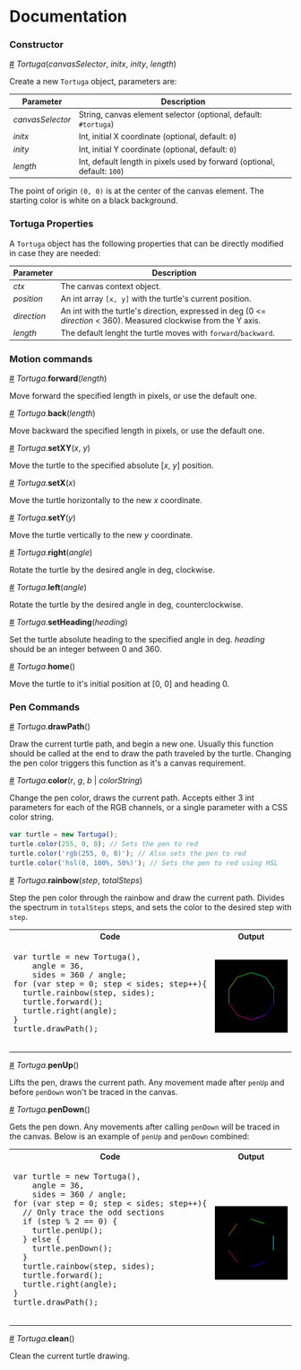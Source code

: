 # Documentation
### Constructor
<a name="tortuga" href="#tortuga">#</a> *Tortuga*(*canvasSelector*, *initx*, *inity*, *length*)

Create a new `Tortuga` object, parameters are:

 Parameter | Description
 ----------|------------
 *canvasSelector* | String, canvas element selector (optional, default: `#tortuga`)
 *initx*          | Int, initial X coordinate (optional, default: `0`)
 *inity*          | Int, initial Y coordinate (optional, default: `0`)
 *length*         | Int, default length in pixels used by forward (optional, default: `100`)

The point of origin `(0, 0)` is at the center of the canvas element. The
starting color is white on a black background.

### Tortuga Properties

A `Tortuga` object has the following properties that can be directly modified in
case they are needed:

Parameter | Description
----------|------------
*ctx*       | The canvas context object.
*position*  | An int array `[x, y]` with the turtle's current position.
*direction* | An int with the turtle's direction, expressed in deg (0 <= *direction* < 360). Measured clockwise from the Y axis.
*length*    | The default lenght the turtle moves with `forward`/`backward`.


### Motion commands
<a name="forward" href="#forward">#</a> *Tortuga*.**forward**(*length*)

Move forward the specified length in pixels, or use the default one.

<a name="back" href="#back">#</a> *Tortuga*.**back**(*length*)

Move backward the specified length in pixels, or use the default one.

<a name="setXY" href="#setXY">#</a> *Tortuga*.**setXY**(*x*, *y*)

Move the turtle to the specified absolute [*x*, *y*] position.

<a name="setX" href="#setX">#</a> *Tortuga*.**setX**(*x*)

Move the turtle horizontally to the new *x* coordinate.

<a name="setY" href="#setY">#</a> *Tortuga*.**setY**(*y*)

Move the turtle vertically to the new *y* coordinate.

<a name="right" href="#right">#</a> *Tortuga*.**right**(*angle*)

Rotate the turtle by the desired angle in deg, clockwise.

<a name="left" href="#left">#</a> *Tortuga*.**left**(*angle*)

Rotate the turtle by the desired angle in deg, counterclockwise.

<a name="setHeading" href="#setHeading">#</a> *Tortuga*.**setHeading**(*heading*)

Set the turtle absolute heading to the specified angle in deg. *heading* should
be an integer between 0 and 360.

<a name="home" href="#home">#</a> *Tortuga*.**home**()

Move the turtle to it's initial position at [0, 0] and heading 0.

### Pen Commands
<a name="drawPath" href="#drawPath">#</a> *Tortuga*.**drawPath**()

Draw the current turtle path, and begin a new one. Usually this function should
be called at the end to draw the path traveled by the turtle. Changing the pen
color triggers this function as it's a canvas requirement.

<a name="color" href="#color">#</a> *Tortuga*.**color**(*r*, *g*, *b* | *colorString*)

Change the pen color, draws the current path. Accepts either 3 int parameters for
each of the RGB channels, or a single parameter with a CSS color string.

```js
var turtle = new Tortuga();
turtle.color(255, 0, 0); // Sets the pen to red
turtle.color('rgb(255, 0, 0)'); // Also sets the pen to red
turtle.color('hsl(0, 100%, 50%)'); // Sets the pen to red using HSL
```

<a name="rainbow" href="#rainbow">#</a> *Tortuga*.**rainbow**(*step*, *totalSteps*)

Step the pen color through the rainbow and draw the current path. Divides the
spectrum in `totalSteps` steps, and sets the color to the desired step with `step`.

<table>
  <tr>
    <th>
    Code
    </th>
    <th>
    Output
    </th>
  </tr>
  <tr>
    <td>
      <pre lang="javascript">
var turtle = new Tortuga(),
    angle = 36,
    sides = 360 / angle;
for (var step = 0; step < sides; step++){
  turtle.rainbow(step, sides);
  turtle.forward();
  turtle.right(angle);
}
turtle.drawPath();
      </pre>
    </td>
    <td>
      <img src="../img/rainbow.png" alt="Rainbow Hexagon">
    </td>
  </tr>
</table>

<a name="penUp" href="#penUp">#</a> *Tortuga*.**penUp**()

Lifts the pen, draws the current path. Any movement made after `penUp` and before
`penDown` won't be traced in the canvas.

<a name="penDown" href="#penDown">#</a> *Tortuga*.**penDown**()

Gets the pen down. Any movements after calling `penDown` will be traced in the
canvas. Below is an example of `penUp` and `penDown` combined:

<table>
  <tr>
    <th>
    Code
    </th>
    <th>
    Output
    </th>
  </tr>
  <tr>
    <td>
      <pre lang="javascript">
var turtle = new Tortuga(),
    angle = 36,
    sides = 360 / angle;
for (var step = 0; step < sides; step++){
  // Only trace the odd sections
  if (step % 2 == 0) {
    turtle.penUp();
  } else {
    turtle.penDown();
  }
  turtle.rainbow(step, sides);
  turtle.forward();
  turtle.right(angle);
}
turtle.drawPath();
      </pre>
    </td>
    <td>
      <img src="../img/pendown.png" alt="Only odd sides Hexagon">
    </td>
  </tr>
</table>

<a name="clean" href="#clean">#</a> *Tortuga*.**clean**()

Clean the current turtle drawing.

